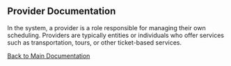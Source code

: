## Provider Documentation

In the system, a provider is a role responsible for managing their own scheduling. Providers are typically entities or individuals who offer services such as transportation, tours, or other ticket-based services.

[Back to Main Documentation](../README.md)
